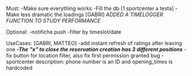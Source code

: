 Must:
-Make sure everything works
-Fill the db [1 sportcenter a testa]
-Make less dramatic the loadings [GABRI] *ADDED A TIMELOGGER FUNCTION TO STUDY PERFORMANCE*

Optional:
-notifiche push
-filter by timeslot/date

UseCases: [GABRI, MATTEO]
-add instant refresh of ratings after leaving one
***-The "x" to close the reservation creation has 3 different positions***
-fix button for location filter, also fix first permission granted bug
-sportcenter description: phone number is an ID and opening_times is hardcoded